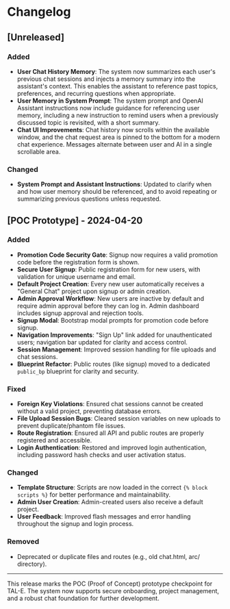 # Changelog

## [Unreleased]

### Added
- **User Chat History Memory**: The system now summarizes each user's previous chat sessions and injects a memory summary into the assistant's context. This enables the assistant to reference past topics, preferences, and recurring questions when appropriate.
- **User Memory in System Prompt**: The system prompt and OpenAI Assistant instructions now include guidance for referencing user memory, including a new instruction to remind users when a previously discussed topic is revisited, with a short summary.
- **Chat UI Improvements**: Chat history now scrolls within the available window, and the chat request area is pinned to the bottom for a modern chat experience. Messages alternate between user and AI in a single scrollable area.

### Changed
- **System Prompt and Assistant Instructions**: Updated to clarify when and how user memory should be referenced, and to avoid repeating or summarizing previous questions unless requested.

## [POC Prototype] - 2024-04-20

### Added
- **Promotion Code Security Gate**: Signup now requires a valid promotion code before the registration form is shown.
- **Secure User Signup**: Public registration form for new users, with validation for unique username and email.
- **Default Project Creation**: Every new user automatically receives a "General Chat" project upon signup or admin creation.
- **Admin Approval Workflow**: New users are inactive by default and require admin approval before they can log in. Admin dashboard includes signup approval and rejection tools.
- **Signup Modal**: Bootstrap modal prompts for promotion code before signup.
- **Navigation Improvements**: "Sign Up" link added for unauthenticated users; navigation bar updated for clarity and access control.
- **Session Management**: Improved session handling for file uploads and chat sessions.
- **Blueprint Refactor**: Public routes (like signup) moved to a dedicated `public_bp` blueprint for clarity and security.

### Fixed
- **Foreign Key Violations**: Ensured chat sessions cannot be created without a valid project, preventing database errors.
- **File Upload Session Bugs**: Cleared session variables on new uploads to prevent duplicate/phantom file issues.
- **Route Registration**: Ensured all API and public routes are properly registered and accessible.
- **Login Authentication**: Restored and improved login authentication, including password hash checks and user activation status.

### Changed
- **Template Structure**: Scripts are now loaded in the correct `{% block scripts %}` for better performance and maintainability.
- **Admin User Creation**: Admin-created users also receive a default project.
- **User Feedback**: Improved flash messages and error handling throughout the signup and login process.

### Removed
- Deprecated or duplicate files and routes (e.g., old chat.html, arc/ directory).

---

This release marks the POC (Proof of Concept) prototype checkpoint for TAL-E. The system now supports secure onboarding, project management, and a robust chat foundation for further development. 
